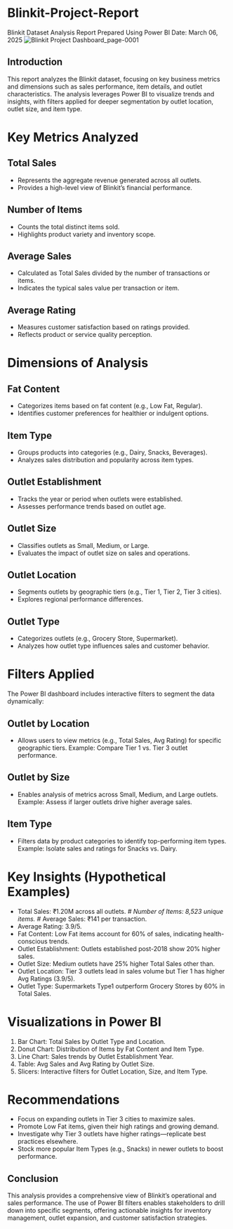 # Blinkit-Project-Report
Blinkit Dataset Analysis Report Prepared Using Power BI
Date: March 06, 2025
![Blinkit Project Dashboard_page-0001](https://github.com/user-attachments/assets/29031b03-7e24-48a7-b338-20db6eb38da0)

## Introduction
This report analyzes the Blinkit dataset, focusing on key business metrics and dimensions such as sales performance, item details, and outlet characteristics. The analysis leverages Power BI to visualize trends and insights, with filters applied for deeper segmentation by outlet location, outlet size, and item type.
# Key Metrics Analyzed
## Total Sales
* Represents the aggregate revenue generated across all outlets.
* Provides a high-level view of Blinkit’s financial performance.
## Number of Items
* Counts the total distinct items sold.
* Highlights product variety and inventory scope.
## Average Sales
* Calculated as Total Sales divided by the number of transactions or items.
* Indicates the typical sales value per transaction or item.
## Average Rating
* Measures customer satisfaction based on ratings provided.
* Reflects product or service quality perception.
# Dimensions of Analysis
## Fat Content
* Categorizes items based on fat content (e.g., Low Fat, Regular).
* Identifies customer preferences for healthier or indulgent options.
## Item Type
* Groups products into categories (e.g., Dairy, Snacks, Beverages).
* Analyzes sales distribution and popularity across item types.
## Outlet Establishment
* Tracks the year or period when outlets were established.
* Assesses performance trends based on outlet age.
## Outlet Size
* Classifies outlets as Small, Medium, or Large.
* Evaluates the impact of outlet size on sales and operations.
## Outlet Location
* Segments outlets by geographic tiers (e.g., Tier 1, Tier 2, Tier 3 cities).
* Explores regional performance differences.
## Outlet Type
* Categorizes outlets (e.g., Grocery Store, Supermarket).
* Analyzes how outlet type influences sales and customer behavior.

# Filters Applied
The Power BI dashboard includes interactive filters to segment the data dynamically:
## Outlet by Location
* Allows users to view metrics (e.g., Total Sales, Avg Rating) for specific geographic tiers.
Example: Compare Tier 1 vs. Tier 3 outlet performance.
## Outlet by Size
* Enables analysis of metrics across Small, Medium, and Large outlets.
Example: Assess if larger outlets drive higher average sales.

## Item Type
* Filters data by product categories to identify top-performing item types.
Example: Isolate sales and ratings for Snacks vs. Dairy.

# Key Insights (Hypothetical Examples)
* Total Sales: ₹1.20M across all outlets.
*# Number of Items: 8,523 unique items.
#* Average Sales: ₹141 per transaction.
* Average Rating: 3.9/5.
* Fat Content: Low Fat items account for 60% of sales, indicating health-conscious trends.
* Outlet Establishment: Outlets established post-2018 show 20% higher sales.
* Outlet Size: Medium outlets have 25% higher Total Sales other than.
* Outlet Location: Tier 3 outlets lead in sales volume but Tier 1 has higher Avg Ratings (3.9/5).
* Outlet Type: Supermarkets Type1 outperform Grocery Stores by 60% in Total Sales.

# Visualizations in Power BI
1. Bar Chart: Total Sales by Outlet Type and Location.
2. Donut Chart: Distribution of Items by Fat Content and Item Type.
3. Line Chart: Sales trends by Outlet Establishment Year.
4. Table: Avg Sales and Avg Rating by Outlet Size.
5. Slicers: Interactive filters for Outlet Location, Size, and Item Type.

# Recommendations
* Focus on expanding outlets in Tier 3 cities to maximize sales.
* Promote Low Fat items, given their high ratings and growing demand.
* Investigate why Tier 3 outlets have higher ratings—replicate best practices elsewhere.
* Stock more popular Item Types (e.g., Snacks) in newer outlets to boost performance.

## Conclusion
This analysis provides a comprehensive view of Blinkit’s operational and sales performance. The use of Power BI filters enables stakeholders to drill down into specific segments, offering actionable insights for inventory management, outlet expansion, and customer satisfaction strategies.
